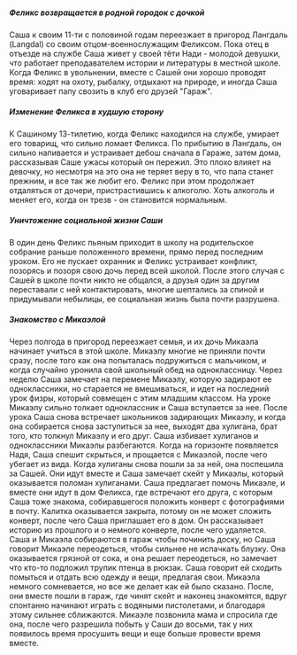 ##### **Феликс возвращается в родной городок с дочкой**
Саша к своим 11-ти с половиной годам переезжает в пригород Лангдаль (Langdal) со своим отцом-военнослужащим Феликсом. Пока отец в отъезде на службе Саша живет у своей тёти Нади - молодой девушки, что работает преподавателем истории и литературы в местной школе. Когда Феликс в увольнении, вместе с Сашей они хорошо проводят время: ходят на охоту, рыбалку, отдыхают на природе, и иногда Саша уговаривает папу свозить в клуб его друзей "Гараж". 
##### **Изменение Феликса в худшую сторону**
К Сашиному 13-тилетию, когда Феликс находился на службе, умирает его товарищ, что сильно ломает Феликса. По прибытию в Лангдаль, он сильно напивается и устраивает дебош сначала в Гараже, затем дома, рассказывая Саше ужасы который он пережил. Это плохо влияет на девочку, но несмотря на это она не теряет веру в то, что папа станет прежним, и все так же любит его. Феликс при этом продолжает отдаляться от дочери, пристрастившись к алкоголю. Хоть алкоголь и меняет его, когда он трезв - он становится нормальным.

##### **Уничтожение социальной жизни Саши**
В один день Феликс пьяным приходит в школу на родительское собрание раньше положенного времени, прямо перед последним уроком. Его не пускает охранник и Феликс устраивает конфликт, позорясь и позоря свою дочь перед всей школой. После этого случая с Сашей в школе почти никто не общался, а друзья один за другим переставали с ней контактировать, многие шептались за спиной и придумывали небылицы, ее социальная жизнь была почти разрушена.

##### **Знакомство с Микаэлой**
Через полгода в пригород переезжает семья, и их дочь Микаэла начинает учиться в этой школе. Микаэлу многие не приняли почти сразу, после того как она попыталась подружиться с мальчиком, и когда случайно уронила свой школьный обед на одноклассницу.
Через неделю Саша замечает на перемене Микаэлу, которую задирают ее одноклассники, но старается не вмешиваться, и идет на последний урок физры, который совмещен с этим младшим классом. На уроке Микаэлу сильно толкает одноклассник и Саша вступается за нее.
После урока Саша снова встречает школьников задирающих Микаэлу, и когда она собирается снова заступиться за нее, выходят два хулигана, брат того, кто толкнул Микаэлу и его друг. Саша избивает хулиганов и одноклассники Микаэлы разбегаются.  Когда на горизонте появляется Надя, Саша спешит скрыться, и прощается с Микаэлой, после чего убегает из вида. Когда хулиганы снова пошли за за ней, она поспешила за Сашей. Они идут вместе и Саша замечает скейт у Микаэлы, который оказывается поломан хулиганами. Саша предлагает помочь Микаэле, и вместе они идут в дом Феликса, где встречают его друга, с которым Саша тоже знакома, собиравшегося положить конверт с фотографиями в почту. Калитка оказывается закрыта, потому он не может сложить конверт, после чего Саша приглашает его в дом. Он рассказывает историю из прошлого и о немного конверте, после чего удаляется. Саша и Микаэла собираются в гараж чтобы починить доску, но Саша говорит Микаэле переодеться, чтобы сильнее не испачкать блузку. Она оказывается грязной от сока, и она решает переодеться, но замечает что кто-то подложил трупик птенца в рюкзак. Саша говорит ей сходить помыться и отдать всю одежду и вещи, предлагая свои. Микаэла немного сомневается, но все же делает как ей было сказано. После, они вместе пошли в гараж, где чинят скейт и наконец знакомятся, вдруг спонтанно начинают играть с водяными пистолетами, и благодаря этому сильнее сближаются. Микаэле позвонила мама и спросила где она, после чего разрешила побыть у Саши до восьми, так у них появилось время просушить вещи и еще больше провести время вместе.
